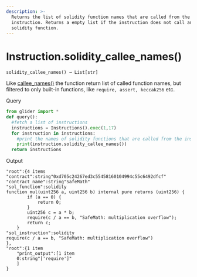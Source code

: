 ```yaml
---
description: >-
  Returns the list of solidity function names that are called from the
  instruction. Returns a empty list if the instruction does not call any
  solidity function.
---
```


# Instruction.solidity\_callee\_names()

`solidity_callee_names() → List[str]`

Like [callee\_names()](instruction.callee\_names.md) the function return list of called function names, but filtered to only built-in functions, like `require, assert, keccak256` etc.

Query

```python
from glider import *
def query():
  #fetch a list of instructions
  instructions = Instructions().exec(1,17) 
  for instruction in instructions:
    #print the names of solidity functions that are called from the instruction
    print(instruction.solidity_callee_names())
  return instructions
```

Output

```solidity
"root":{4 items
"contract":string"0xd705c24267ed3c55458160104994c55c6492dfcf"
"contract_name":string"SafeMath"
"sol_function":solidity
function mul(uint256 a, uint256 b) internal pure returns (uint256) {
        if (a == 0) {
            return 0;
        }
        uint256 c = a * b;
        require(c / a == b, "SafeMath: multiplication overflow");
        return c;
    }
"sol_instruction":solidity
require(c / a == b, "SafeMath: multiplication overflow")
},
"root":{1 item
    "print_output":[1 item
    0:string"['require']"
    ]
}
```

